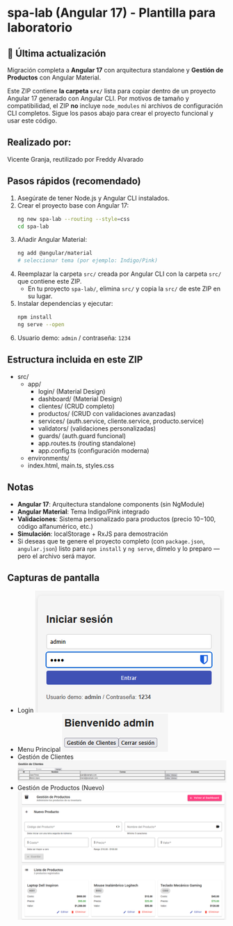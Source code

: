 # spa-lab (Angular 17) - Plantilla para laboratorio

## 📅 Última actualización
Migración completa a **Angular 17** con arquitectura standalone y **Gestión de Productos** con Angular Material.

Este ZIP contiene **la carpeta `src/`** lista para copiar dentro de un proyecto Angular 17 generado con Angular CLI.
Por motivos de tamaño y compatibilidad, el ZIP **no** incluye `node_modules` ni archivos de configuración CLI completos.
Sigue los pasos abajo para crear el proyecto funcional y usar este código.

## Realizado por:
Vicente Granja, reutilizado por Freddy Alvarado

## Pasos rápidos (recomendado)

1. Asegúrate de tener Node.js y Angular CLI instalados.
2. Crear el proyecto base con Angular 17:
   ```bash
   ng new spa-lab --routing --style=css
   cd spa-lab
   ```
3. Añadir Angular Material:
   ```bash
   ng add @angular/material
   # seleccionar tema (por ejemplo: Indigo/Pink)
   ```
4. Reemplazar la carpeta `src/` creada por Angular CLI con la carpeta `src/` que contiene este ZIP.
   - En tu proyecto `spa-lab/`, elimina `src/` y copia la `src/` de este ZIP en su lugar.
5. Instalar dependencias y ejecutar:
   ```bash
   npm install
   ng serve --open
   ```
6. Usuario demo: `admin` / contraseña: `1234`

## Estructura incluida en este ZIP
- src/
  - app/
    - login/ (Material Design)
    - dashboard/ (Material Design)
    - clientes/ (CRUD completo)
    - productos/ (CRUD con validaciones avanzadas)
    - services/ (auth.service, cliente.service, producto.service)
    - validators/ (validaciones personalizadas)
    - guards/ (auth.guard funcional)
    - app.routes.ts (routing standalone)
    - app.config.ts (configuración moderna)
  - environments/
  - index.html, main.ts, styles.css

## Notas
- **Angular 17**: Arquitectura standalone components (sin NgModule)
- **Angular Material**: Tema Indigo/Pink integrado
- **Validaciones**: Sistema personalizado para productos (precio $10-$100, código alfanumérico, etc.)
- **Simulación**: localStorage + RxJS para demostración
- Si deseas que te genere el proyecto completo (con `package.json`, `angular.json`) listo para `npm install` y `ng serve`, dímelo y lo preparo — pero el archivo será mayor.

## Capturas de pantalla
- Login
![alt text](image.png)
- Menu Principal
![alt text](image-1.png)
- Gestión de Clientes
![alt text](image-2.png)
- Gestión de Productos (Nuevo)
![alt text](image-3.png)

